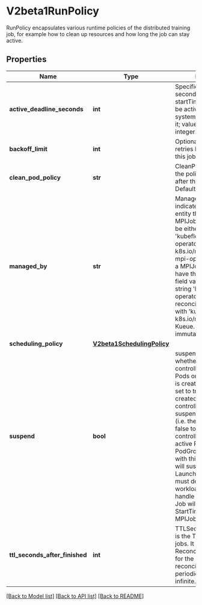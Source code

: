 # V2beta1RunPolicy

RunPolicy encapsulates various runtime policies of the distributed training job, for example how to clean up resources and how long the job can stay active.

## Properties
Name | Type | Description | Notes
------------ | ------------- | ------------- | -------------
**active_deadline_seconds** | **int** | Specifies the duration in seconds relative to the startTime that the job may be active before the system tries to terminate it; value must be positive integer. | [optional] 
**backoff_limit** | **int** | Optional number of retries before marking this job failed. | [optional] 
**clean_pod_policy** | **str** | CleanPodPolicy defines the policy to kill pods after the job completes. Default to Running. | [optional] 
**managed_by** | **str** | ManagedBy is used to indicate the controller or entity that manages a MPIJob. The value must be either an empty, &#39;kubeflow.org/mpi-operator&#39; or &#39;kueue.x-k8s.io/multikueue&#39;. The mpi-operator reconciles a MPIJob which doesn&#39;t have this field at all or the field value is the reserved string &#39;kubeflow.org/mpi-operator&#39;, but delegates reconciling the MPIJob with &#39;kueue.x-k8s.io/multikueue&#39; to the Kueue. The field is immutable. | [optional] 
**scheduling_policy** | [**V2beta1SchedulingPolicy**](V2beta1SchedulingPolicy.md) |  | [optional] 
**suspend** | **bool** | suspend specifies whether the MPIJob controller should create Pods or not. If a MPIJob is created with suspend set to true, no Pods are created by the MPIJob controller. If a MPIJob is suspended after creation (i.e. the flag goes from false to true), the MPIJob controller will delete all active Pods and PodGroups associated with this MPIJob. Also, it will suspend the Launcher Job. Users must design their workload to gracefully handle this. Suspending a Job will reset the StartTime field of the MPIJob.  Defaults to false. | [optional] 
**ttl_seconds_after_finished** | **int** | TTLSecondsAfterFinished is the TTL to clean up jobs. It may take extra ReconcilePeriod seconds for the cleanup, since reconcile gets called periodically. Default to infinite. | [optional] 

[[Back to Model list]](../README.md#documentation-for-models) [[Back to API list]](../README.md#documentation-for-api-endpoints) [[Back to README]](../README.md)


